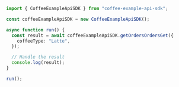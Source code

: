 <!-- Start SDK Example Usage [usage] -->
```typescript
import { CoffeeExampleApiSDK } from "coffee-example-api-sdk";

const coffeeExampleApiSDK = new CoffeeExampleApiSDK();

async function run() {
  const result = await coffeeExampleApiSDK.getOrdersOrdersGet({
    coffeeType: "Latte",
  });

  // Handle the result
  console.log(result);
}

run();

```
<!-- End SDK Example Usage [usage] -->